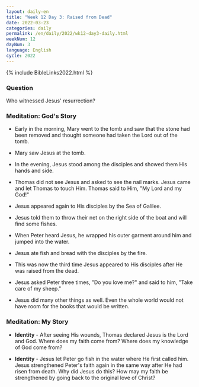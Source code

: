 ```yaml
---
layout: daily-en
title: "Week 12 Day 3: Raised from Dead"
date: 2022-03-23
categories: daily
permalink: /en/daily/2022/wk12-day3-daily.html
weekNum: 12
dayNum: 3
language: English
cycle: 2022
---
```

{% include BibleLinks2022.html %} 

### Question     
Who witnessed Jesus' resurrection? 

### Meditation: God's Story   
+ Early in the morning, Mary went to the tomb and saw that the stone had been removed and thought someone had taken the Lord out of the tomb. 

+ Mary saw Jesus at the tomb. 

+ In the evening, Jesus stood among the disciples and showed them His hands and side. 

+ Thomas did not see Jesus and asked to see the nail marks. Jesus came and let Thomas to touch Him. Thomas said to Him, "My Lord and my God!" 

+ Jesus appeared again to His disciples by the Sea of Galilee. 

+ Jesus told them to throw their net on the right side of the boat and will find some fishes. 

+ When Peter heard Jesus, he wrapped his outer garment around him and jumped into the water. 

+ Jesus ate fish and bread with the disciples by the fire.  

+ This was now the third time Jesus appeared to His disciples after He was raised from the dead. 

+ Jesus asked Peter three times, "Do you love me?" and said to him, "Take care of my sheep." 

+ Jesus did many other things as well. Even the whole world would not have room for the books that would be written. 

### Meditation: My Story   
+ **Identity** - After seeing His wounds, Thomas declared Jesus is the Lord and God. Where does my faith come from? Where does my knowledge of God come from? 

+ **Identity** - Jesus let Peter go fish in the water where He first called him. Jesus strengthened Peter's faith again in the same way after He had risen from death. Why did Jesus do this? How may my faith be strengthened by going back to the original love of Christ? 
